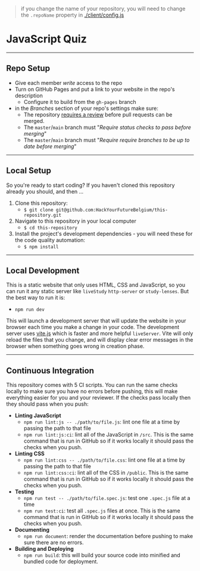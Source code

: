 > if you change the name of your repository, you will need to change the `.repoName` property in [./client/config.js](./client/config.js)

# JavaScript Quiz

<!-- describe the project -->

---

## Repo Setup

- Give each member _write_ access to the repo
- Turn on GitHub Pages and put a link to your website in the repo's description
  - Configure it to build from the `gh-pages` branch
- in the _Branches_ section of your repo's settings make sure:
  - The repository [requires a review](https://github.blog/2018-03-23-require-multiple-reviewers/) before pull requests can be merged.
  - The `master`/`main` branch must "_Require status checks to pass before merging_"
  - The `master`/`main` branch must "_Require require branches to be up to date before merging_"

---

## Local Setup

So you're ready to start coding? If you haven't cloned this repository already you should, and then ...

1. Clone this repository:
   - `$ git clone git@github.com:HackYourFutureBelgium/this-repository.git`
2. Navigate to this repository in your local computer
   - `$ cd this-repository`
3. Install the project's development dependencies - you will need these for the code quality automation:
   - `$ npm install`

---

## Local Development

This is a static website that only uses HTML, CSS and JavaScript, so you can run it any static server like `liveStudy` `http-server` or `study-lenses`. But the best way to run it is:

- `npm run dev`

This will launch a development server that will update the website in your browser each time you make a change in your code. The development server uses [vite.js](https://vitejs.dev/guide/why.html) which is faster and more helpful `liveServer`. Vite will only reload the files that you change, and will display clear error messages in the browser when something goes wrong in creation phase.

---

## Continuous Integration

This repository comes with 5 CI scripts. You can run the same checks locally to make sure you have no errors before pushing, this will make everything easier for you and your reviewer. If the checks pass locally then they should pass when you push:

- **Linting JavaScript**
  - `npm run lint:js -- ./path/to/file.js`: lint one file at a time by passing the path to that file
  - `npm run lint:js:ci`: lint all of the JavaScript in `/src`. This is the same command that is run in GitHub so if it works locally it should pass the checks when you push.
- **Linting CSS**
  - `npm run lint:css -- ./path/to/file.css`: lint one file at a time by passing the path to that file
  - `npm run lint:css:ci`: lint all of the CSS in `/public`. This is the same command that is run in GitHub so if it works locally it should pass the checks when you push.
- **Testing**
  - `npm run test -- ./path/to/file.spec.js`: test one `.spec.js` file at a time
  - `npm run test:ci`: test all `.spec.js` files at once. This is the same command that is run in GitHub so if it works locally it should pass the checks when you push.
- **Documenting**
  - `npm run document`: render the documentation before pushing to make sure there are no errors.
- **Building and Deploying**
  - `npm run build`: this will build your source code into minified and bundled code for deployment.
